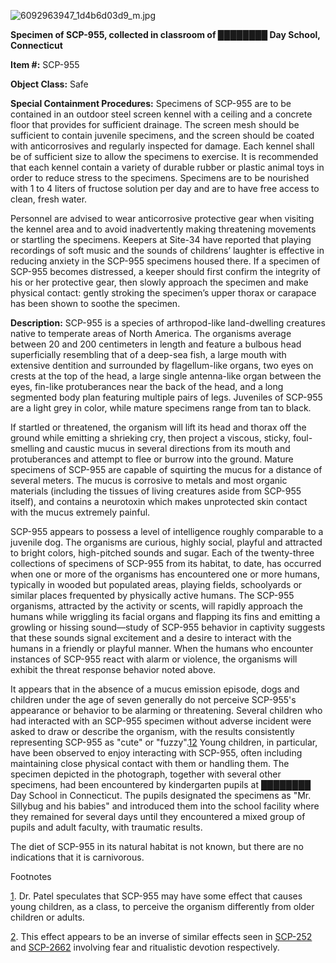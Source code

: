 ![6092963947_1d4b6d03d9_m.jpg](https://live.staticflickr.com/6205/6092963947_1d4b6d03d9_m.jpg)

**Specimen of SCP-955, collected in classroom of ████████ Day School, Connecticut**

**Item #:** SCP-955

**Object Class:** Safe

**Special Containment Procedures:** Specimens of SCP-955 are to be contained in an outdoor steel screen kennel with a ceiling and a concrete floor that provides for sufficient drainage. The screen mesh should be sufficient to contain juvenile specimens, and the screen should be coated with anticorrosives and regularly inspected for damage. Each kennel shall be of sufficient size to allow the specimens to exercise. It is recommended that each kennel contain a variety of durable rubber or plastic animal toys in order to reduce stress to the specimens. Specimens are to be nourished with 1 to 4 liters of fructose solution per day and are to have free access to clean, fresh water.

Personnel are advised to wear anticorrosive protective gear when visiting the kennel area and to avoid inadvertently making threatening movements or startling the specimens. Keepers at Site-34 have reported that playing recordings of soft music and the sounds of childrens’ laughter is effective in reducing anxiety in the SCP-955 specimens housed there. If a specimen of SCP-955 becomes distressed, a keeper should first confirm the integrity of his or her protective gear, then slowly approach the specimen and make physical contact: gently stroking the specimen’s upper thorax or carapace has been shown to soothe the specimen.

**Description:** SCP-955 is a species of arthropod-like land-dwelling creatures native to temperate areas of North America. The organisms average between 20 and 200 centimeters in length and feature a bulbous head superficially resembling that of a deep-sea fish, a large mouth with extensive dentition and surrounded by flagellum-like organs, two eyes on crests at the top of the head, a large single antenna-like organ between the eyes, fin-like protuberances near the back of the head, and a long segmented body plan featuring multiple pairs of legs. Juveniles of SCP-955 are a light grey in color, while mature specimens range from tan to black.

If startled or threatened, the organism will lift its head and thorax off the ground while emitting a shrieking cry, then project a viscous, sticky, foul-smelling and caustic mucus in several directions from its mouth and protuberances and attempt to flee or burrow into the ground. Mature specimens of SCP-955 are capable of squirting the mucus for a distance of several meters. The mucus is corrosive to metals and most organic materials (including the tissues of living creatures aside from SCP-955 itself), and contains a neurotoxin which makes unprotected skin contact with the mucus extremely painful.

SCP-955 appears to possess a level of intelligence roughly comparable to a juvenile dog. The organisms are curious, highly social, playful and attracted to bright colors, high-pitched sounds and sugar. Each of the twenty-three collections of specimens of SCP-955 from its habitat, to date, has occurred when one or more of the organisms has encountered one or more humans, typically in wooded but populated areas, playing fields, schoolyards or similar places frequented by physically active humans. The SCP-955 organisms, attracted by the activity or scents, will rapidly approach the humans while wriggling its facial organs and flapping its fins and emitting a growling or hissing sound—study of SCP-955 behavior in captivity suggests that these sounds signal excitement and a desire to interact with the humans in a friendly or playful manner. When the humans who encounter instances of SCP-955 react with alarm or violence, the organisms will exhibit the threat response behavior noted above.

It appears that in the absence of a mucus emission episode, dogs and children under the age of seven generally do not perceive SCP-955's appearance or behavior to be alarming or threatening. Several children who had interacted with an SCP-955 specimen without adverse incident were asked to draw or describe the organism, with the results consistently representing SCP-955 as "cute" or "fuzzy".[1](javascript:;)[2](javascript:;) Young children, in particular, have been observed to enjoy interacting with SCP-955, often including maintaining close physical contact with them or handling them. The specimen depicted in the photograph, together with several other specimens, had been encountered by kindergarten pupils at ████████ Day School in Connecticut. The pupils designated the specimens as "Mr. Sillybug and his babies" and introduced them into the school facility where they remained for several days until they encountered a mixed group of pupils and adult faculty, with traumatic results.

The diet of SCP-955 in its natural habitat is not known, but there are no indications that it is carnivorous.

Footnotes

[1](javascript:;). Dr. Patel speculates that SCP-955 may have some effect that causes young children, as a class, to perceive the organism differently from older children or adults.

[2](javascript:;). This effect appears to be an inverse of similar effects seen in [SCP-252](/scp-252) and [SCP-2662](/scp-2662) involving fear and ritualistic devotion respectively.